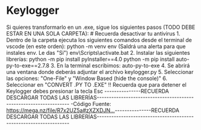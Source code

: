 # Keylogger
Si quieres transformarlo en un .exe, sigue los siguientes pasos (TODO DEBE ESTAR EN UNA SOLA CARPETA):    # Recuerda desactivar tu antivirus    1. Dentro de la carpeta ejecuta los siguientes comandos desde el terminal de vscode (en este orden):          python -m venv env   (Saldrá una alerta para que instales env. Le das "Si")         env\Scripts\activate.bat    2. Instalar las siguientes librerías:          ​python -m pip install pyInstaller==4.0         ​python -m pip install auto-py-to-exe==2.7.8     3.  En la terminal escribimos: auto-py-to-exe    4.  Se abrirá una ventana donde deberás adjuntar el archivo keylogger.py     5.  Seleccionar las opciones: "One-File" y "Window Based (hide the console)"    6.  Seleccionar en "CONVERT .PY TO .EXE"  ‼️ Recuerda que para detener el Keylogger debes presionar la tecla  Esc  ---------------RECUERDA DESCARGAR TODAS LAS LIBRERÍAS------------------------------------------------------------------ -Código Fuente:  https://mega.nz/file/R7x2UZ5a#zXZXDJN...​   ---------------RECUERDA DESCARGAR TODAS LAS LIBRERÍAS------------------------------------------------------------------
